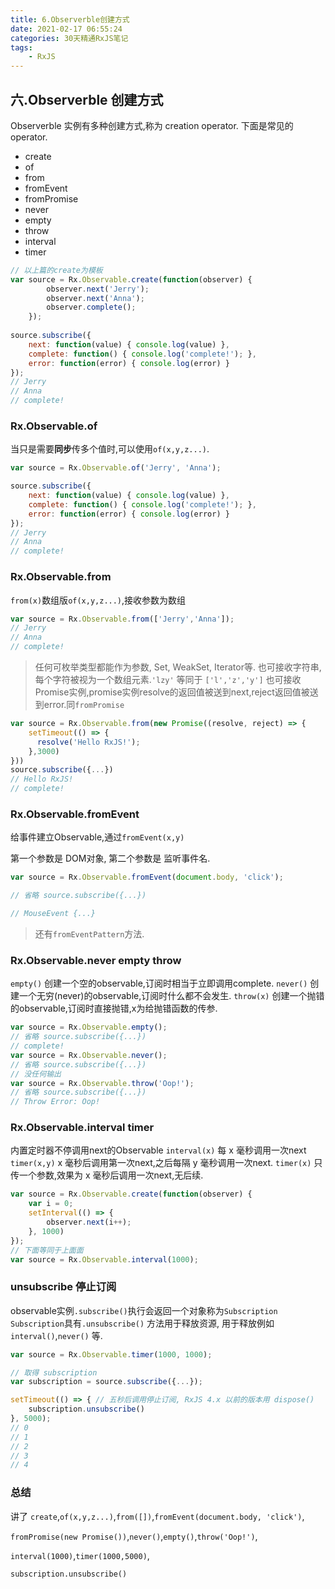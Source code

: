 ```yaml
---
title: 6.Observerble创建方式
date: 2021-02-17 06:55:24
categories: 30天精通RxJS笔记
tags: 
    - RxJS
---
```

## 六.Observerble 创建方式

Observerble 实例有多种创建方式,称为 creation operator. 下面是常见的 operator.

- create
- of
- from
- fromEvent
- fromPromise
- never
- empty
- throw
- interval
- timer

```js
// 以上篇的create为模板
var source = Rx.Observable.create(function(observer) {
        observer.next('Jerry');
        observer.next('Anna');
        observer.complete();
    });
	
source.subscribe({
    next: function(value) { console.log(value) },
    complete: function() { console.log('complete!'); },
    error: function(error) { console.log(error) }
});
// Jerry
// Anna
// complete!
```
### Rx.Observable.of

当只是需要**同步**传多个值时,可以使用`of(x,y,z...)`.

```js
var source = Rx.Observable.of('Jerry', 'Anna');

source.subscribe({
    next: function(value) { console.log(value) },
    complete: function() { console.log('complete!'); },
    error: function(error) { console.log(error) }
});
// Jerry
// Anna
// complete!
```

### Rx.Observable.from

`from(x)`数组版`of(x,y,z...)`,接收参数为数组

```js
var source = Rx.Observable.from(['Jerry','Anna']);
// Jerry
// Anna
// complete!
```
> 任何可枚举类型都能作为参数, Set, WeakSet, Iterator等.
> 也可接收字符串,每个字符被视为一个数组元素.`'lzy'` 等同于 `['l','z','y']`
> 也可接收Promise实例,promise实例resolve的返回值被送到next,reject返回值被送到error.同`fromPromise`

```js
var source = Rx.Observable.from(new Promise((resolve, reject) => {
    setTimeout(() => {
      resolve('Hello RxJS!');
    },3000)
}))
source.subscribe({...})
// Hello RxJS!
// complete!
```

### Rx.Observable.fromEvent

给事件建立Observable,通过`fromEvent(x,y)`

第一个参数是 DOM对象, 第二个参数是 监听事件名.

```js
var source = Rx.Observable.fromEvent(document.body, 'click');

// 省略 source.subscribe({...})

// MouseEvent {...}
```
> 还有`fromEventPattern`方法.

### Rx.Observable.never empty throw

`empty()` 创建一个空的observable,订阅时相当于立即调用complete.
`never()` 创建一个无穷(never)的observable,订阅时什么都不会发生.
`throw(x)` 创建一个抛错的observable,订阅时直接抛错,x为给抛错函数的传参.

```js
var source = Rx.Observable.empty();
// 省略 source.subscribe({...})
// complete!
var source = Rx.Observable.never();
// 省略 source.subscribe({...})
// 没任何输出
var source = Rx.Observable.throw('Oop!');
// 省略 source.subscribe({...})
// Throw Error: Oop!
```

### Rx.Observable.interval timer

内置定时器不停调用next的Observable
`interval(x)` 每 x 毫秒调用一次next
`timer(x,y)`  x 毫秒后调用第一次next,之后每隔 y 毫秒调用一次next.
`timer(x)`    只传一个参数,效果为 x 毫秒后调用一次next,无后续.

```js
var source = Rx.Observable.create(function(observer) {
    var i = 0;
    setInterval(() => {
        observer.next(i++);
    }, 1000)
});
// 下面等同于上面面
var source = Rx.Observable.interval(1000);
```
### unsubscribe 停止订阅

observable实例`.subscribe()`执行会返回一个对象称为`Subscription`
`Subscription`具有`.unsubscribe()` 方法用于释放资源,
用于释放例如`interval()`,`never()` 等.

```js
var source = Rx.Observable.timer(1000, 1000);

// 取得 subscription
var subscription = source.subscribe({...});

setTimeout(() => { // 五秒后调用停止订阅, RxJS 4.x 以前的版本用 dispose()
    subscription.unsubscribe() 
}, 5000);
// 0
// 1
// 2
// 3
// 4
```

### 总结

讲了 `create`,`of(x,y,z...)`,`from([])`,`fromEvent(document.body, 'click')`,

`fromPromise(new Promise())`,`never()`,`empty()`,`throw('Oop!')`,

`interval(1000)`,`timer(1000,5000)`,

`subscription.unsubscribe()`